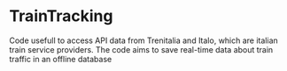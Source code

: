 # TrainTracking
Code usefull to access API data from Trenitalia and Italo, which are italian train service providers. The code aims to save real-time data about train traffic in an offline database
